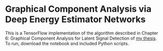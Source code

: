 # Graphical Component Analysis via Deep Energy Estimator Networks
This is a TensorFlow implementation of the algorithm described in Chapter 6: Graphical Component Analysis for Latent Signal Detection of <a href="https://github.com/nataliedoss/Thesis/main.pdf" download>my thesis</a>. To run, download the notebook and included Python scripts. 
